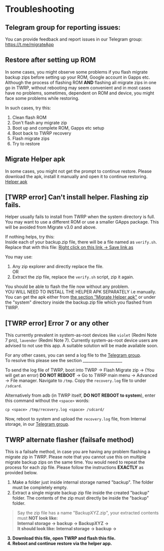 # Troubleshooting
## Telegram group for reporting issues:
You can provide feedback and report issues in our Telegram group: https://t.me/migrateApp

## Restore after setting up ROM
In some cases, you might observe some problems if you flash migrate backup zips before setting up your ROM, Google account in Gapps etc. Although the process of flashing ROM <b>AND</b> flashing all migrate zips in one go in TWRP, without rebooting may seem convenient and in most cases have no problems, sometimes, dependent on ROM and device, you might face some problems while restoring.  

In such cases, try this:  
1. Clean flash ROM  
2. Don't flash any migrate zip  
3. Boot up and complete ROM, Gapps etc setup  
4. Boot back to TWRP recovery  
5. Flash migrate zips  
6. Try to restore  

## Migrate Helper apk
In some cases, you might not get the prompt to continue restore. Please download the apk, install it manually and open it to continue restoring.  
[Helper apk](https://github.com/SayantanRC/Migrate-files/blob/master/helper.apk?raw=true)

## [TWRP error] Can't install helper. Flashing zip fails.
Helper usually fails to install from TWRP when the system directory is full. You may want to use a different ROM or use a smaller GApps package. This will be avoided from Migrate v3.0 and above.  

If nothing helps, try this:  
Inside each of your backup.zip file, there will be a file named as `verify.sh`. Replace that with this file:
[Right click on this link -> Save link as](https://raw.githubusercontent.com/SayantanRC/Migrate-files/master/verify.sh)  

You may use:  
1. Any zip explorer and directly replace the file.  
OR  
2. Extract the zip file, replace the `verify.sh` script, zip it again.  

You should be able to flash the file now without any problem.  
YOU WILL NEED TO INSTALL THE HELPER APK SEPARATELY i.e manually. You can get the apk either from [the section "Migrate Helper apk"](https://github.com/SayantanRC/Migrate-files/blob/master/troubleshooting.md#migrate-helper-apk) or under the "system" directory inside the backup.zip file which you flashed from TWRP.  

## [TWRP error] Error 7 or any other
This currently prevalent in system-as-root devices like `violet` (Redmi Note 7 pro), `lavender` (Redmi Note 7). Currently system-as-root device users are advised to not use this app. A suitable solution will be made available soon.  

For any other cases, you can send a log file to the [Telegram group](https://t.me/migrateApp).  
To resolve this please see the section ____________________

To send the log file of TWRP, boot into TWRP -> Flash Migrate zip -> (You will get an error) <b>DO NOT REBOOT</b> -> Go to TWRP main menu -> Advanced -> File manager.
Navigate to `/tmp`. Copy the `recovery.log` file to under `/sdcard`.

Alternatively from adb (in TWRP itself, <b>DO NOT REBOOT to system</b>), enter this command without the `<space>` words:
```
cp <space> /tmp/recovery.log <space> /sdcard/
```
Now, reboot to system and upload the `recovery.log` file, from Internal storage, in our [Telegram group](https://t.me/migrateApp).

## TWRP alternate flasher (failsafe method)
This is a failsafe method, in case you are having any problem flashing a migrate zip in TWRP. Please note that you cannot use this on multiple migrate backup zips on the same time. You would need to repeat the process for each zip file. Please follow the instructions <b>EXACTLY</b> as provided below.  

1. Make a folder just inside internal storage named "backup". The folder must be completely empty.  
2. Extract a single migrate backup zip file inside the created "backup" folder. The contents of the zip must directly be inside the "backup" folder.  
> Say the zip file has a name "BackupXYZ.zip", your extracted contents must <B>NOT<B> look like:  
    Internal storage -> backup -> BackupXYZ -> <contents>  
> It should look like: Internal storage -> backup -> <contents>  
3. Download this file, open TWRP and flash this file.  
4. Reboot and continue restore via the helper app.  
